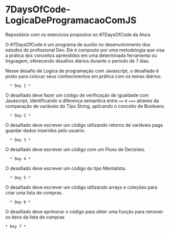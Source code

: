 # 7DaysOfCode-LogicaDeProgramacaoComJS
Repositório com os exercícios propostos no #7DaysOfCode da Alura

O #7DaysOfCode é um programa de auxilio no desenvolvimento dos estudos do profissional Dev.
Ele é composto por uma metodologia que visa a prática dos conceitos aprendidos em uma determinada ferramenta ou linguagem, oferecendo desafios diários durante o periodo de 7 dias.

Nesse desafio de Logica de programação com Javascript, o desafiado é posto para colocar seus conhecimentos em prática com os temas diários:

      * Day 1 *
  O desafiado deve fazer um código de verificação de igualdade com Javascript, identificando a diferença semantica entre `==` e `===` atráves da comparação de variáveis do Tipo String, aplicando o conceito de Booleans.
  
      * Day 2 *
     
  O desafiado deve escrever um código utilizando retorno de variáveis paga guardar dados inseridos pelo usuário.
  
      * Day 3 *
      
  O desafiado deve escrever um código com um Fluxo de Decisões.
  
      * Day 4 *

 O desafiado deve escrever um código do tipo Mentalista.

      * Day 5 *

 O desafiado deve escrever um código utilizando arrays e coleções para criar uma lista de compras.

      * Day 6 *

 O desafiado deve aprimorar o código para obter uma função para remover os itens da lista de compras

    * Day 7 *

